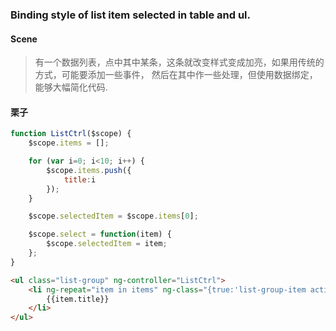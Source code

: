### Binding style of list item selected in table and ul.

#### Scene

> 有一个数据列表，点中其中某条，这条就改变样式变成加亮，如果用传统的方式，可能要添加一些事件，
  然后在其中作一些处理，但使用数据绑定，能够大幅简化代码.

#### 栗子

```js
function ListCtrl($scope) {
    $scope.items = [];

    for (var i=0; i<10; i++) {
        $scope.items.push({
            title:i
        });
    }

    $scope.selectedItem = $scope.items[0];

    $scope.select = function(item) {
        $scope.selectedItem = item;
    };
}
```

```html
<ul class="list-group" ng-controller="ListCtrl">
    <li ng-repeat="item in items" ng-class="{true:'list-group-item active', false: 'list-group-item'}[item==selectedItem]" ng-click="select(item)">
        {{item.title}}
    </li>
</ul>
```



